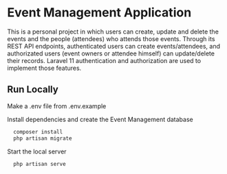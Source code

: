 # Event Management Application

This is a personal project in which users can create, update and delete the events and the people (attendees) who attends those events. Through its REST API endpoints, authenticated users can create events/attendees, and authorizated users (event owners or attendee himself) can update/delete their records. Laravel 11 authentication and authorization are used to implement those features.

## Run Locally

Make a .env file from .env.example

Install dependencies and create the Event Management database

```bash
  composer install
  php artisan migrate
```

Start the local server

```bash
  php artisan serve
```
